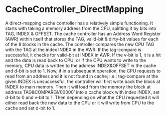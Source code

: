 # CacheController_DirectMapping

A direct-mapping cache controller has a relatively simple functioning. It starts with taking a memory address from the CPU, splitting it by bits into TAG, INDEX & OFFSET. The cache controller has an Address Word Register (AWR) within itself that stores the TAG, valid-bit & dirty-bit values for each of the 8 blocks in the cache. The controller compares the new CPU TAG with the TAG at the index INDEX in the AWR. If the tag-compare is successful, it checks for valid-bit at INDEX in AWR. If the v-bit is 1, it is a hit and the data is read back to CPU; or if the CPU wants to write to the memory, CPU data is written to the address INDEX&OFFSET in the cache and d-bit is set to 1. Now, if in a subsequent operation, the CPU requests to read from an address and it is not found in cache; i.e.; tag-compare at the given INDEX is unsuccessful, the controller will first write back the block at INDEX to main memory. Then it will load from the memory the block at address TAG&COMPARE&’00000’ into a cache block with index INDEX, set d-bit to 0 and v-bit to 1. Then depending on what the CPU requested it will either read back the new data to the CPU or  it will write from CPU to the cache and set d-bit to 1.
